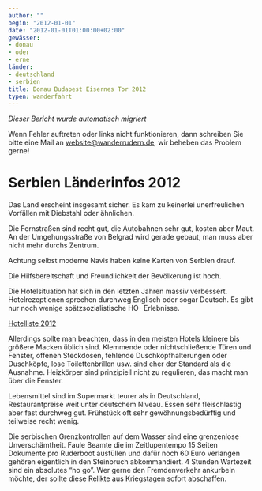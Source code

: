 ```yaml
---
author: ""
begin: "2012-01-01"
date: "2012-01-01T01:00:00+02:00"
gewässer:
- donau
- oder
- erne
länder:
- deutschland
- serbien
title: Donau Budapest Eisernes Tor 2012
typen: wanderfahrt
---
```



*Dieser Bericht wurde automatisch migriert*

Wenn Fehler auftreten oder links nicht funktionieren, dann schreiben Sie bitte eine Mail an website@wanderrudern.de, wir beheben das Problem gerne!



# Serbien Länderinfos 2012


Das Land erscheint insgesamt sicher. Es kam zu keinerlei unerfreulichen Vorfällen mit Diebstahl oder ähnlichen.

Die Fernstraßen sind recht gut, die Autobahnen sehr gut, kosten aber Maut. An der Umgehungsstraße von Belgrad wird gerade gebaut, man muss aber nicht mehr durchs Zentrum.

Achtung selbst moderne Navis haben keine Karten von Serbien drauf.

Die Hilfsbereitschaft und Freundlichkeit der Bevölkerung ist hoch.

Die Hotelsituation hat sich in den letzten Jahren massiv verbessert. Hotelrezeptionen sprechen durchweg Englisch oder sogar Deutsch. Es gibt nur noch wenige spätzsozialistische HO- Erlebnisse.

[Hotelliste 2012](/berichte/2012/donau_2012_hotels)

Allerdings sollte man beachten, dass in den meisten Hotels kleinere bis größere Macken üblich sind. Klemmende oder nichtschließende Türen und Fenster, offenen Steckdosen, fehlende Duschkopfhalterungen oder Duschköpfe, lose Toilettenbrillen usw. sind eher der Standard als die Ausnahme. Heizkörper sind prinzipiell nicht zu regulieren, das macht man über die Fenster.

Lebensmittel sind im Supermarkt teurer als in Deutschland, Restaurantpreise weit unter deutschem Niveau. Essen sehr fleischlastig aber fast durchweg gut. Frühstück oft sehr gewöhnungsbedürftig und teilweise recht wenig.

Die serbischen Grenzkontrollen auf dem Wasser sind eine grenzenlose Unverschämtheit. Faule Beamte die im Zeitlupentempo 15 Seiten Dokumente pro Ruderboot ausfüllen und dafür noch 60 Euro verlangen gehören eigentlich in den Steinbruch abkommandiert. 4 Stunden Wartezeit sind ein absolutes “no go”. Wer gerne den Fremdenverkehr ankurbeln möchte, der sollte diese Relikte aus Kriegstagen sofort abschaffen.
